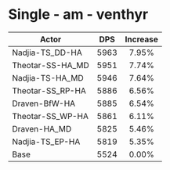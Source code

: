 # Single - am - venthyr
| Actor | DPS | Increase |
|---|:---:|:---:|
|Nadjia-TS_DD-HA|5963|7.95%|
|Theotar-SS-HA_MD|5951|7.74%|
|Nadjia-TS-HA_MD|5946|7.64%|
|Theotar-SS_RP-HA|5886|6.56%|
|Draven-BfW-HA|5885|6.54%|
|Theotar-SS_WP-HA|5861|6.11%|
|Draven-HA_MD|5825|5.46%|
|Nadjia-TS_EP-HA|5819|5.35%|
|Base|5524|0.00%|
